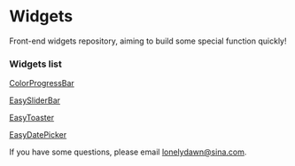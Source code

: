 # Widgets

Front-end widgets repository, aiming to build some special function quickly!

### Widgets list

[ColorProgressBar](https://github.com/lonelydawn/Widgets/tree/master/progressbar)

[EasySliderBar](https://github.com/lonelydawn/Widgets/tree/master/slider)

[EasyToaster](https://github.com/lonelydawn/Widgets/tree/master/toaster)

[EasyDatePicker](https://github.com/lonelydawn/Widgets/tree/master/datepicker)



If you have some questions, please email lonelydawn@sina.com.
